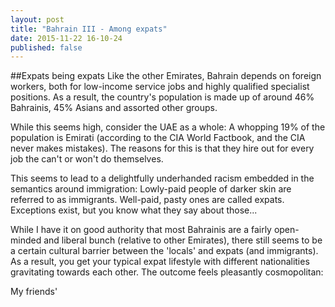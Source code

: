 ```yaml
---
layout: post
title: "Bahrain III - Among expats"
date: 2015-11-22 16-10-24
published: false
---
```









##Expats being expats
Like the other Emirates, Bahrain depends on foreign workers, both for low-income service jobs and highly qualified specialist positions. As a result, the country's population is made up of around 46% Bahrainis, 45% Asians and assorted other groups.

While this seems high, consider the UAE as a whole: A whopping 19% of the population is Emirati (according to the CIA World Factbook, and the CIA never makes mistakes). The reasons for this  is that they hire out for every job the can't or won't do themselves.

This seems to lead to a delightfully underhanded racism embedded in the semantics around immigration: Lowly-paid people of darker skin are referred to as immigrants. Well-paid, pasty ones are called expats. Exceptions exist, but you know what they say about those...

While I have it on good authority that most Bahrainis are a fairly open-minded and liberal bunch (relative to other Emirates), there still seems to be a certain cultural barrier between the 'locals' and expats (and immigrants). As a result, you get your typical expat lifestyle with different nationalities gravitating towards each other. The outcome feels pleasantly cosmopolitan:

My friends' 